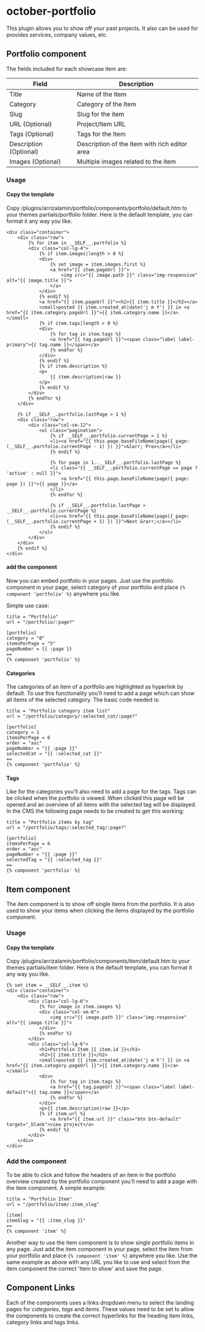 # october-portfolio
This plugin allows you to show off your past projects. It also can be used for provides services, company values, etc.

## Portfolio component
The fields included for each showcase item are:

**Field**               | **Description**
------------------------|--------------------
Title                   | Name of the Item
Category                | Category of the Item
Slug                    | Slug for the item
URL (Optional)          | Project/Item URL
Tags (Optional)         | Tags for the Item
Description (Optional)  | Description of the Item with rich editor area
Images (Optional)       | Multiple images related to the item

### Usage
#### Copy the template
Copy /plugins/arrizalamin/portfolio/components/portfolio/default.htm to your themes partials/portfolio folder. Here is the default template, you can format it any way you like.
~~~
<div class="container">
    <div class="row">
        {% for item in __SELF__.portfolio %}
        <div class="col-lg-4">
            {% if item.images|length > 0 %}
            <div>
                {% set image = item.images.first %}
                <a href="{{ item.pageUrl }}">
                    <img src="{{ image.path }}" class="img-responsive" alt="{{ image.title }}">
                </a>
            </div>
            {% endif %}
            <a href="{{ item.pageUrl }}"><h2>{{ item.title }}</h2></a>
            <small>posted {{ item.created_at|date('j m Y') }} in <a href="{{ item.category.pageUrl }}">{{ item.category.name }}</a></small>
            {% if item.tags|length > 0 %}
            <div>
                {% for tag in item.tags %}
                <a href="{{ tag.pageUrl }}"><span class="label label-primary">{{ tag.name }}</span></a>
                {% endfor %}
            </div>
            {% endif %}
            {% if item.description %}
            <p>
                {{ item.description|raw }}
            </p>
            {% endif %}
        </div>
        {% endfor %}
    </div>

    {% if __SELF__.portfolio.lastPage > 1 %}
    <div class="row">
        <div class="col-sm-12">
            <ul class="pagination">
                {% if __SELF__.portfolio.currentPage > 1 %}
                <li><a href="{{ this.page.baseFileName|page({ page: (__SELF__.portfolio.currentPage - 1) }) }}">&larr; Prev</a></li>
                {% endif %}

                {% for page in 1..__SELF__.portfolio.lastPage %}
                <li class="{{ __SELF__.portfolio.currentPage == page ? 'active' : null }}">
                    <a href="{{ this.page.baseFileName|page({ page: page }) }}">{{ page }}</a>
                </li>
                {% endfor %}

                {% if __SELF__.portfolio.lastPage > __SELF__.portfolio.currentPage %}
                <li><a href="{{ this.page.baseFileName|page({ page: (__SELF__.portfolio.currentPage + 1) }) }}">Next &rarr;</a></li>
                {% endif %}
            </ul>
        </div>
    </div>
    {% endif %}
</div>
~~~

#### add the component
Now you can embed portfolio in your pages. Just use the portfolio component in your page, select category of your portfolio and place `{% component 'portfolio' %}` anywhere you like.

Simple use case:
~~~
title = "Portfolio"
url = "/portfolio/:page?"

[portfolio]
category = "0"
itemsPerPage = "5"
pageNumber = {{ :page }}
==
{% component 'portfolio' %}
~~~

#### Categories
The categories of an item of a portfolio are highlighted as hyperlink by default. To use this functionality you'll need to add a page which can show all items of the selected category.
The basic code needed is:
~~~
title = "Portfolio category item list"
url = "/portfolio/category/:selected_cat/:page?"

[portfolio]
category = 1
itemsPerPage = 6
order = "asc"
pageNumber = "{{ :page }}"
selectedCat = "{{ :selected_cat }}"
==
{% component 'portfolio' %}
~~~


#### Tags
Like for the categories you'll also need to add a page for the tags. Tags can be clicked when the portfolio is viewed. When clicked this page will be opened and an overview of all items with the selected tag will be displayed.
In the CMS the following page needs to be created to get this working:
~~~
title = "Portfolio items by tag"
url = "/portfolio/tags/:selected_tag/:page?"

[portfolio]
itemsPerPage = 6
order = "asc"
pageNumber = "{{ :page }}"
selectedTag = "{{ :selected_tag }}"
==
{% component 'portfolio' %}
~~~

## Item component
The item component is to show off single items from the portfolio.
It is also used to show your items when clicking the items displayed by the portfolio component.

### Usage
#### Copy the template
Copy /plugins/arrizalamin/portfolio/components/item/default.htm to your themes partials/item folder. Here is the default template, you can format it any way you like.
~~~
{% set item = __SELF__.item %}
<div class="container">
    <div class="row">
        <div class="col-lg-6">
            {% for image in item.images %}
            <div class="col-sm-6">
                <img src="{{ image.path }}" class="img-responsive" alt="{{ image.title }}">
            </div>
            {% endfor %}
        </div>
        <div class="col-lg-6">
            <h1>Portfolio Item {{ item.id }}</h1>
            <h2>{{ item.title }}</h2>
            <small>posted {{ item.created_at|date('j m Y') }} in <a href="{{ item.category.pageUrl }}">{{ item.category.name }}</a></small>
            <div>
                {% for tag in item.tags %}
                <a href="{{ tag.pageUrl }}"><span class="label label-default">{{ tag.name }}</span></a>
                {% endfor %}
            </div>
            <p>{{ item.description|raw }}</p>
            {% if item.url %}
                <a href="{{ item.url }}" class="btn btn-default" target="_blank">view project</a>
            {% endif %}
        </div>
    </div>
</div>
~~~

### Add the component
To be able to click and follow the headers of an item in the portfolio overview created by the portfolio component you'll need to add a page with the item component.
A simple example:
~~~
title = "Portfolio Item"
url = "/portfolio/item/:item_slug"

[item]
itemSlug = "{{ :item_slug }}"
==
{% component 'item' %}
~~~

Another way to use the item component is to show single portfolio items in any page. Just add the item component in your page, select the item from your portfolio and place `{% component 'item' %}` anywhere you like.
Use the same example as above with any URL you like to use and select from the item component the correct 'Item to show' and save the page.

## Component Links
Each of the components uses a links dropdown menu to select the landing pages for *categories*, *tags* and *items*.
These values need to be set to allow the components to create the correct hyperlinks for the heading item links, category links and tags links.
